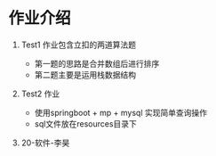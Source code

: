 # 作业介绍
 1. Test1 作业包含立扣的两道算法题
    + 第一题的思路是合并数组后进行排序
    + 第二题主要是运用栈数据结构

 2. Test2 作业
    + 使用springboot + mp + mysql 实现简单查询操作
    + sql文件放在resources目录下
 
 3. 20-软件-李昊 
 